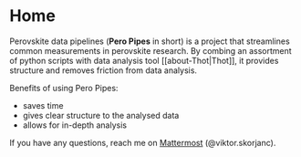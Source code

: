 # Home
Perovskite data pipelines (**Pero Pipes** in short) is a project that streamlines common measurements in perovskite research. By combing an assortment of python scripts with data analysis tool [[about-Thot|Thot]], it provides structure and removes friction from data analysis.  

Benefits of using Pero Pipes:  

- saves time
- gives clear structure to the analysed data
- allows for in-depth analysis

If you have any questions, reach me on [Mattermost](https://mattermost.hzdr.de/hzb-pero) (@viktor.skorjanc).

